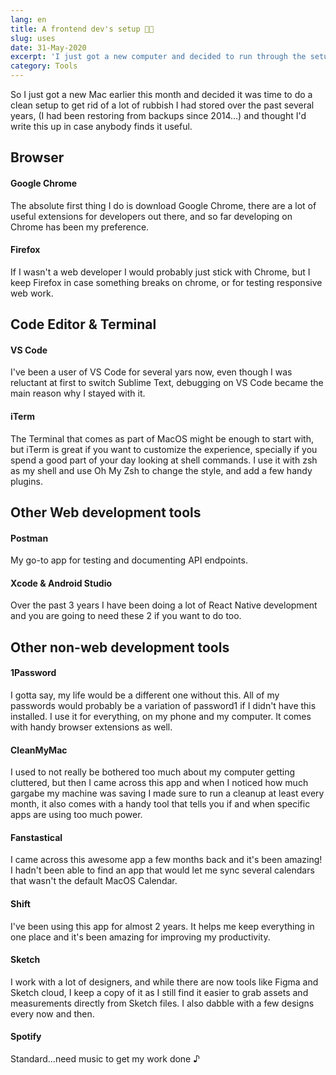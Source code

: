 ```yaml
---
lang: en
title: A frontend dev's setup 👨‍💻
slug: uses
date: 31-May-2020
excerpt: 'I just got a new computer and decided to run through the setup from scratch, this is how I setup my environment for frontend development'
category: Tools
---
```


So I just got a new Mac earlier this month and decided it was time to do a clean setup to get rid of a lot of rubbish I had stored over the past several years, (I had been restoring from backups since 2014...) and thought I'd write this up in case anybody finds it useful.

## Browser

#### Google Chrome

The absolute first thing I do is download Google Chrome, there are a lot of useful extensions for developers out there, and so far developing on Chrome has been my preference.

#### Firefox

If I wasn't a web developer I would probably just stick with Chrome, but I keep Firefox in case something breaks on chrome, or for testing responsive web work.

## Code Editor & Terminal

#### VS Code

I've been a user of VS Code for several yars now, even though I was reluctant at first to switch Sublime Text, debugging on VS Code became the main reason why I stayed with it.

#### iTerm

The Terminal that comes as part of MacOS might be enough to start with, but iTerm is great if you want to customize the experience, specially if you spend a good part of your day looking at shell commands. I use it with zsh as my shell and use Oh My Zsh to change the style, and add a few handy plugins.

## Other Web development tools

#### Postman

My go-to app for testing and documenting API endpoints.

#### Xcode & Android Studio

Over the past 3 years I have been doing a lot of React Native development and you are going to need these 2 if you want to do too.

## Other non-web development tools

#### 1Password

I gotta say, my life would be a different one without this. All of my passwords would probably be a variation of password1 if I didn't have this installed. I use it for everything, on my phone and my computer. It comes with handy browser extensions as well.

#### CleanMyMac

I used to not really be bothered too much about my computer getting cluttered, but then I came across this app and when I noticed how much gargabe my machine was saving I made sure to run a cleanup at least every month, it also comes with a handy tool that tells you if and when specific apps are using too much power.

#### Fanstastical

I came across this awesome app a few months back and it's been amazing! I hadn't been able to find an app that would let me sync several calendars that wasn't the default MacOS Calendar.

#### Shift

I've been using this app for almost 2 years. It helps me keep everything in one place and it's been amazing for improving my productivity.

#### Sketch

I work with a lot of designers, and while there are now tools like Figma and Sketch cloud, I keep a copy of it as I still find it easier to grab assets and measurements directly from Sketch files. I also dabble with a few designs every now and then.

#### Spotify

Standard...need music to get my work done ♪
